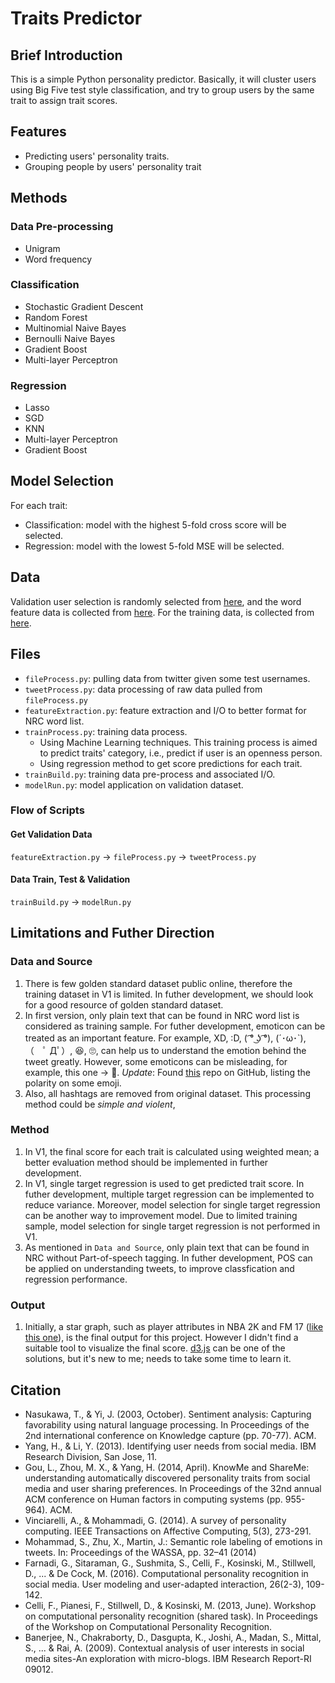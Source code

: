 # Traits Predictor

## Brief Introduction

This is a simple Python personality predictor. Basically, it will cluster users using Big Five test style classification, and try to group users by the same trait to assign trait scores.

## Features
- Predicting users' personality traits.
- Grouping people by users' personality trait

## Methods

### Data Pre-processing

- Unigram
- Word frequency

### Classification

- Stochastic Gradient Descent
- Random Forest
- Multinomial Naive Bayes
- Bernoulli Naive Bayes
- Gradient Boost
- Multi-layer Perceptron

### Regression

- Lasso 
- SGD 
- KNN
- Multi-layer Perceptron 
- Gradient Boost

## Model Selection

For each trait:
- Classification: model with the highest 5-fold cross score will be selected.
- Regression: model with the lowest 5-fold MSE will be selected.


## Data

Validation user selection is randomly selected from [here](http://friendorfollow.com/twitter/most-followers/), and the word feature data is collected from [here](https://github.com/mhbashari/NRC-Persian-Lexicon). For the training data, is collected from [here](http://mypersonality.org/wiki/doku.php?id=download_databases).



## Files
- ```fileProcess.py```: pulling data from twitter given some test usernames.
- ```tweetProcess.py```: data processing of raw data pulled from ```fileProcess.py```
- ```featureExtraction.py```: feature extraction and I/O to better format for NRC word list.
- ```trainProcess.py```: training data process.
	- Using Machine Learning techniques. This training process is aimed to predict traits' category, i.e., predict if user is an openness person.
	- Using regression method to get score predictions for each trait.
- ```trainBuild.py```: training data pre-process and associated I/O.
- ```modelRun.py```: model application on validation dataset.

### Flow of Scripts

#### Get Validation Data

```featureExtraction.py``` -> ```fileProcess.py``` -> ```tweetProcess.py```

#### Data Train, Test & Validation

```trainBuild.py``` -> ```modelRun.py```


## Limitations and Futher Direction

### Data and Source

1. There is few golden standard dataset public online, therefore the training dataset in V1 is limited. In futher development, we should look for a good resource of golden standard dataset.
2. In first version, only plain text that can be found in NRC word list is considered as training sample. For futher development, emoticon can be treated as an important feature. For example, XD, :D, ( ͡° ͜ʖ ͡°), (´･ω･`),（　ﾟ Дﾟ）, 😆, 🙄, can help us to understand the emotion behind the tweet greatly. However, some emoticons can be misleading, for example, this one → 🙂. *Update*: Found [this](https://github.com/wooorm/emoji-emotion) repo on GitHub, listing the polarity on some emoji.
3. Also, all hashtags are removed from original dataset. This processing method could be *simple and violent*, 

### Method

1. In V1, the final score for each trait is calculated using weighted mean; a better evaluation method should be implemented in further development. 
2. In V1, single target regression is used to get predicted trait score. In futher development, multiple target regression can be implemented to reduce variance. Moreover, model selection for single target regression can be another way to improvement model. Due to limited training sample, model selection for single target regression is not performed in V1.
3. As mentioned in ```Data and Source```, only plain text that can be found in NRC without Part-of-speech tagging. In futher development, POS can be applied on understanding tweets, to improve classfication and regression performance.

### Output

1. Initially, a star graph, such as player attributes in NBA 2K and FM 17 ([like this one](https://cdn.pbrd.co/images/1mCEPr5r.png)), is the final output for this project. However I didn't find a suitable tool to visualize the final score. [d3.js](https://github.com/d3/d3) can be one of the solutions, but it's new to me; needs to take some time to learn it.
 


## Citation
- Nasukawa, T., & Yi, J. (2003, October). Sentiment analysis: Capturing favorability using natural language processing. In Proceedings of the 2nd international conference on Knowledge capture (pp. 70-77). ACM.
- Yang, H., & Li, Y. (2013). Identifying user needs from social media. IBM Research Division, San Jose, 11.
- Gou, L., Zhou, M. X., & Yang, H. (2014, April). KnowMe and ShareMe: understanding automatically discovered personality traits from social media and user sharing preferences. In Proceedings of the 32nd annual ACM conference on Human factors in computing systems (pp. 955-964). ACM.
- Vinciarelli, A., & Mohammadi, G. (2014). A survey of personality computing. IEEE Transactions on Affective Computing, 5(3), 273-291.
- Mohammad, S., Zhu, X., Martin, J.: Semantic role labeling of emotions in tweets. In: Proceedings of the WASSA, pp. 32–41 (2014)
- Farnadi, G., Sitaraman, G., Sushmita, S., Celli, F., Kosinski, M., Stillwell, D., ... & De Cock, M. (2016). Computational personality recognition in social media. User modeling and user-adapted interaction, 26(2-3), 109-142.
- Celli, F., Pianesi, F., Stillwell, D., & Kosinski, M. (2013, June). Workshop on computational personality recognition (shared task). In Proceedings of the Workshop on Computational Personality Recognition.
- Banerjee, N., Chakraborty, D., Dasgupta, K., Joshi, A., Madan, S., Mittal, S., ... & Rai, A. (2009). Contextual analysis of user interests in social media sites-An exploration with micro-blogs. IBM Research Report-RI 09012.

